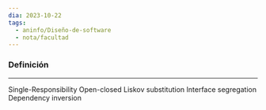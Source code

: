 ```yaml
---
dia: 2023-10-22
tags:
  - aninfo/Diseño-de-software
  - nota/facultad
---
```

### Definición
---
Single-Responsibility
Open-closed
Liskov substitution
Interface segregation
Dependency inversion